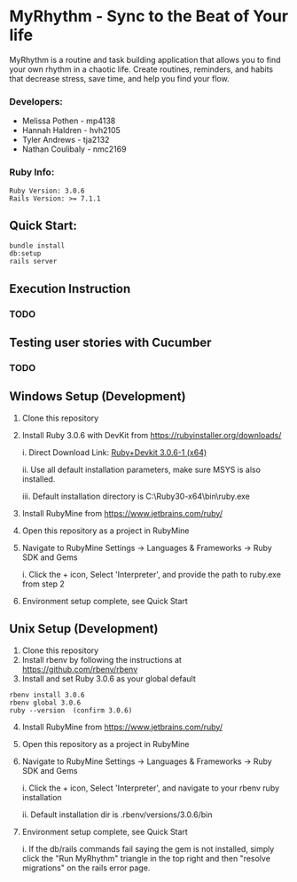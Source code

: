 # MyRhythm - Sync to the Beat of Your life

MyRhythm is a routine and task building application that allows you to find
your own rhythm in a chaotic life. Create routines, reminders, and habits that
decrease stress, save time, and help you find your flow.

### Developers:
* Melissa Pothen   - mp4138
* Hannah Haldren   - hvh2105
* Tyler Andrews    - tja2132
* Nathan Coulibaly - nmc2169

### Ruby Info:
```
Ruby Version: 3.0.6
Rails Version: >= 7.1.1
```

## Quick Start:

```
bundle install
db:setup
rails server
```

## Execution Instruction 

### TODO

## Testing user stories with Cucumber

### TODO

## Windows Setup (Development)

1. Clone this repository
2. Install Ruby 3.0.6 with DevKit from https://rubyinstaller.org/downloads/
   
   i. Direct Download Link: [Ruby+Devkit 3.0.6-1 (x64)](https://github.com/oneclick/rubyinstaller2/releases/download/RubyInstaller-3.0.6-1/rubyinstaller-devkit-3.0.6-1-x64.exe)
   
   ii. Use all default installation parameters, make sure MSYS is also installed.
   
   iii. Default installation directory is C:\Ruby30-x64\bin\ruby.exe

3. Install RubyMine from https://www.jetbrains.com/ruby/
4. Open this repository as a project in RubyMine
5. Navigate to RubyMine Settings -> Languages & Frameworks -> Ruby SDK and Gems

   i. Click the + icon, Select 'Interpreter', and provide the path to ruby.exe from step 2

8. Environment setup complete, see Quick Start

## Unix Setup (Development)

1. Clone this repository
2. Install rbenv by following the instructions at https://github.com/rbenv/rbenv
3. Install and set Ruby 3.0.6 as your global default
```angular2html
rbenv install 3.0.6
rbenv global 3.0.6
ruby --version  (confirm 3.0.6)
```
4. Install RubyMine from https://www.jetbrains.com/ruby/
4. Open this repository as a project in RubyMine
5. Navigate to RubyMine Settings -> Languages & Frameworks -> Ruby SDK and Gems

   i. Click the + icon, Select 'Interpreter', and navigate to your rbenv ruby installation
  
   ii. Default installation dir is .rbenv/versions/3.0.6/bin

8. Environment setup complete, see Quick Start
   
   i. If the db/rails commands fail saying the gem is not installed, simply click the "Run MyRhythm" triangle
      in the top right and then "resolve migrations" on the rails error page.

